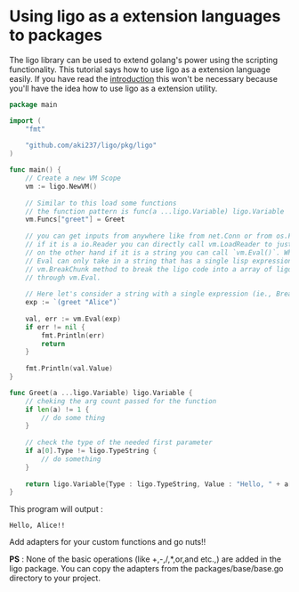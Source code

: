 # Using ligo as a extension languages to packages

The ligo library can be used to extend golang's power using the scripting functionality.
This tutorial says how to use ligo as a extension language easily. If you have read the [introduction](0_Introduction.md)
this won't be necessary because you'll have the idea how to use ligo as a extension utility.

```go
package main

import (
    "fmt"
    
    "github.com/aki237/ligo/pkg/ligo"
)

func main() {
    // Create a new VM Scope
    vm := ligo.NewVM()
    
    // Similar to this load some functions
    // the function pattern is func(a ...ligo.Variable) ligo.Variable
	vm.Funcs["greet"] = Greet
    
    // you can get inputs from anywhere like from net.Conn or from os.File, or even a string
    // if it is a io.Reader you can directly call vm.LoadReader to just run the script. It won't return any value.
    // on the other hand if it is a string you can call `vm.Eval()`. Which returns a value (ligo.Variable) and an error.
    // Eval can only take in a string that has a single lisp expression. In that case you can pass that string through 
    // vm.BreakChunk method to break the ligo code into a array of ligo expressions, each of them which can be passed
    // through vm.Eval.
    
    // Here let's consider a string with a single expression (ie., BreakChunk step is not necessary).
    exp := `(greet "Alice")`
    
    val, err := vm.Eval(exp)
    if err != nil {
        fmt.Println(err)
        return
    }
    
    fmt.Println(val.Value)
}

func Greet(a ...ligo.Variable) ligo.Variable {
    // cheking the arg count passed for the function
    if len(a) != 1 {
        // do some thing
    }
    
    // check the type of the needed first parameter
    if a[0].Type != ligo.TypeString {
        // do something
    }
    
    return ligo.Variable{Type : ligo.TypeString, Value : "Hello, " + a[0].Value.(string) + "!!"}
}
```

This program will output :

```
Hello, Alice!!
```

Add adapters for your custom functions and go nuts!!

**PS** : None of the basic operations (like +,-,/,*,or,and etc.,) are added in the ligo package. You can copy the adapters from the packages/base/base.go directory
to your project.
